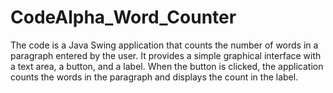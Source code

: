 # CodeAlpha_Word_Counter
The code is a Java Swing application that counts the number of words in a paragraph entered by the user. It provides a simple graphical interface with a text area, a button, and a label. When the button is clicked, the application counts the words in the paragraph and displays the count in the label.
